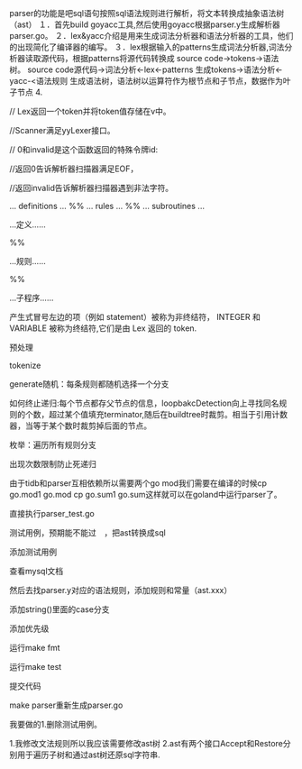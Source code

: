 parser的功能是吧sql语句按照sql语法规则进行解析，将文本转换成抽象语法树（ast）
１．首先build goyacc工具,然后使用goyacc根据parser.y生成解析器parser.go。
２．lex&yacc介绍是用来生成词法分析器和语法分析器的工具，他们的出现简化了编译器的编写。
３．lex根据输入的patterns生成词法分析器,词法分析器读取源代码，根据patterns将源代码转换成
source code->tokens->语法树。
source code源代码->词法分析<-lex<-patterns
生成tokens->语法分析<-yacc-<语法规则
生成语法树，语法树以运算符作为根节点和子节点，数据作为叶子节点
4.

// Lex返回一个token并将token值存储在v中。

//Scanner满足yyLexer接口。

// 0和invalid是这个函数返回的特殊令牌id:

//返回0告诉解析器扫描器满足EOF，

//返回invalid告诉解析器扫描器遇到非法字符。

... definitions ...
%%
... rules ...
%%
... subroutines ...

…定义……

%%

…规则……

%%

…子程序……

产生式冒号左边的项（例如 statement）被称为非终结符， INTEGER 和 VARIABLE 被称为终结符,它们是由 Lex 返回的 token.

预处理

tokenize

generate随机：每条规则都随机选择一个分支

如何终止递归:每个节点都存父节点的信息，loopbakcDetection向上寻找同名规则的个数，超过某个值填充terminator,随后在buildtree时裁剪。相当于引用计数器，当等于某个数时裁剪掉后面的节点。


枚举：遍历所有规则分支

出现次数限制防止死递归　

由于tidb和parser互相依赖所以需要两个go mod我们需要在编译的时候cp go.mod1 go.mod
cp go.sum1 go.sum这样就可以在goland中运行parser了。


直接执行parser_test.go

测试用例，预期能不能过　，把ast转换成sql

添加测试用例

查看mysql文档

然后去找parser.y对应的语法规则，添加规则和常量（ast.xxx）

添加string()里面的case分支

添加优先级

运行make fmt 

运行make test

提交代码

make parser重新生成parser.go

我要做的1.删除测试用例。

1.我修改文法规则所以我应该需要修改ast树
2.ast有两个接口Accept和Restore分别用于遍历子树和通过ast树还原sql字符串.


